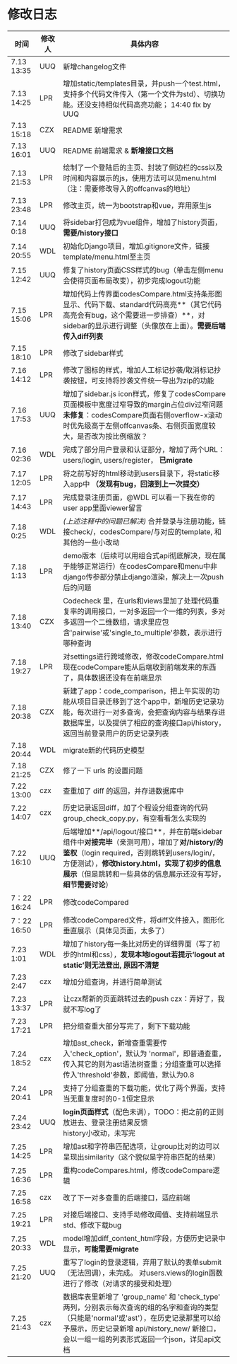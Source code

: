 # 修改日志

| 时间          | 修改人   | 具体内容                                                     |
|-------------|-------| ------------------------------------------------------------ |
| 7.13  13:35 | UUQ   | 新增changelog文件                                            |
| 7.13  14:25 | LPR   | 增加static/templates目录，并push一个test.html，支持多个代码文件传入（第一个文件为std）、切换功能。还没支持相似代码高亮功能； 14:40 fix by UUQ |
| 7.13 15:18  | CZX   | README 新增需求                                              |
| 7.13 16:01  | UUQ   | README 前端需求 & **新增接口文档**                           |
| 7.13 21:53  | LPR   | 绘制了一个登陆后的主页、封装了侧边栏的css以及时间和内容展示的js，使用方法可以见menu.html（注：需要修改导入的offcanvas的地址） |
| 7.13 23:48  | LPR   | 修改主页，统一为bootstrap和vue，弃用原生js                   |
| 7.14   0:18 | UUQ   | 将sidebar打包成为vue组件，增加了history页面，**需要/history接口** |
| 7.14 20:55  | WDL   | 初始化Django项目，增加.gitignore文件，链接template/menu.html至主页 |
| 7.15 12:42  | UUQ   | 修复了history页面CSS样式的bug（单击左侧menu会使得页面布局改变），初步完成logout功能 |
| 7.15 15:06  | LPR   | 增加代码上传界面codesCompare.html支持条形图显示、代码下载、standard代码高亮**（其它代码高亮会有bug，这个需要进一步排查）**，对sidebar的显示进行调整（头像放在上面）。**需要后端传入diff列表** |
| 7.15 18:10  | LPR   | 修改了sidebar样式                                            |
| 7.16 14:12  | LPR   | 修改了图标的样式，增加人工标记抄袭/取消标记抄袭按钮，可支持将抄袭文件统一导出为zip的功能 |
| 7.16 17:53  | UUQ   | 增加了sidebar.js icon样式，修复了codesCompare页面模板中宽度过窄导致的margin占位div过窄问题<br>**未修复**：codesCompare页面右侧overflow-x滚动时优先级高于左侧offcanvas条、右侧页面宽度较大，是否改为按比例缩放？ |
| 7.16 02:36  | WDL   | 完成了部分用户登录和认证部分，增加了两个URL：users/login, users/register， **已migrate** |
| 7.17 12:05  | LPR   | 将之前写好的html移动到users目录下，将static移入app中 **（发现有bug，回滚到上一次提交）** |
| 7.17 14:43  | LPR   | 完成登录注册页面，@WDL 可以看一下我在你的user app里面viewer留言 |
| 7.18  0:25  | WDL   | _(上述注释中的问题已解决)_ 合并登录与注册功能，链接check/，codesCompare/与对应的template, 和其他的一些小改动 |
| 7.18  1:13  | LPR   | demo版本（后续可以用组合式api彻底解决，现在属于能够正常运行）在codesCompare和menu中非django传参部分禁止django渲染，解决上一次push后的问题 |
| 7.18  13:40 | CZX   | Codecheck 里，在urls和views里加了处理代码重复率的调用接口，一对多返回一个一维的列表，多对多返回一个二维数组，请求里应包含'pairwise'或'single_to_multiple'参数，表示进行哪种查询 |
| 7.18 19:27  | LPR   | 对settings进行跨域修改，修改codeCompare.html 现在codeCompare能从后端收到前端发来的东西了，具体数据还没有在前端显示 |
| 7.18 20:38  | CZX   | 新建了app：code_comparison，把上午实现的功能从项目目录迁移到了这个app中，新增历史记录功能，每次进行一对多查询，会把查询内容与结果存进数据库里，以及提供了相应的查询接口api/history，返回当前登录用户的历史记录列表 |
| 7.18 20:44  | WDL   | migrate新的代码历史模型                                      |
| 7.18 21:25  | CZX   | 修了一下 urls 的设置问题                                     |
| 7.22 13:00  | czx   | 查重加了 diff 的返回，并存进数据库中                         |
| 7.22 14:07  | czx   | 历史记录返回diff，加了个程设分组查询的代码 group_check_copy.py，有空看看怎么实现的 |
| 7.22 16:10  | UUQ   | 后端增加**/api/logout/接口**，并在前端sidebar组件中**对接完毕**（亲测可用），增加了**对/history/的鉴权**（login required，否则跳转到users/login/，方便测试），**修改history.html，实现了初步的信息展示**（但是跳转和一些具体的信息展示还没有写好，**细节需要讨论**） |
| 7：22 16:24  | LPR   | 修改codeCompared                                             |
| 7：22 16:50  | LPR   | 修改codeCompared文件，将diff文件接入，图形化垂直展示（具体见页面，太多了） |
| 7.23 1:01   | WDL   | 增加了history每一条比对历史的详细界面（写了初步的html和css），**发现本地logout若提示‘logout at static’则无法登出, 原因不清楚** |
| 7.23 2:47   | czx   | 增加分组查询，并进行简单测试                                 |
| 7.23 13:37  | LPR   | 让czx帮新的页面跳转过去的push czx：弄好了，我就不写log了     |
| 7.23 17:21  | LPR   | 把分组查重大部分写完了，剩下下载功能                         |
| 7.24 18:52  | czx   | 增加ast_check，新增查重需要传入'check_option'，默认为 'normal'，即普通查重，传入其它的则为ast语法树查重；分组查重可以选择传入'threshold'参数，即阈值，默认为0.8 |
| 7.24 20:41  | LPR   | 支持了分组查重的下载功能，优化了两个界面，支持当无重复度时的0-1恒定显示 |
| 7.24 23:42  | UUQ   | **login页面样式**（配色未调），TODO：把之前的正则放进去、登录注册结果反馈<br> history小改动，未写完 |
| 7.25 14:25  | LPR   | 增加ast和字符串匹配选项，让group比对的边可以呈现出similarity（这个貌似是字符串匹配的结果） |
| 7.25 16:36  | LPR   | 重构codeCompares.html，修改codeCompare逻辑                   |
| 7.25 16:58  | czx   | 改了下一对多查重的后端接口，适应前端                         |
| 7.25 19:21  | LPR   | 对接后端接口、支持手动修改阈值、支持前端显示std、修改下载bug |
| 7.25 20:33  | WDL   | model增加diff_content_html字段，方便历史记录中显示，**可能需要migrate** |
| 7.25 21:20  | UUQ   | 重写了login的登录逻辑，弃用了默认的表单submit（无法回调），未完成。 对users.views的login函数进行了修改（对请求的接受和处理） |
| 7.25 21:43  | czx   | 数据库表里新增了 'group_name' 和 'check_type' 两列，分别表示每次查询的组的名字和查询的类型（只能是'normal'或'ast'），在历史记录那里可以给予展示，历史记录新增 api/history_new/ 新接口，会以一组一组的列表形式返回一个json，详见api文档